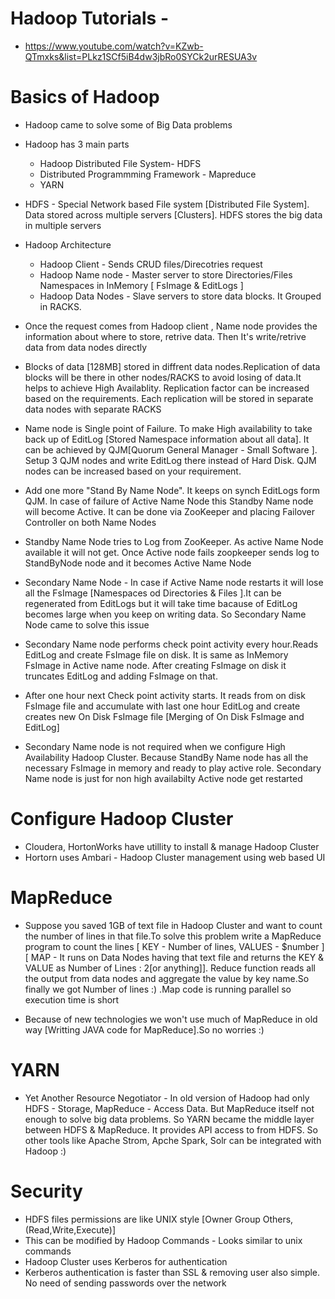 # Hadoop Tutorials - 
   * https://www.youtube.com/watch?v=KZwb-QTmxks&list=PLkz1SCf5iB4dw3jbRo0SYCk2urRESUA3v 

# Basics of Hadoop

  * Hadoop came to solve some of Big Data problems
  
  * Hadoop has 3 main parts 
    * Hadoop Distributed File System- HDFS
    * Distributed Programmming Framework - Mapreduce
    * YARN
    
  * HDFS - Special Network based File system [Distributed File System]. Data stored across multiple servers [Clusters]. HDFS stores the big data in multiple servers
  
  * Hadoop Architecture
    * Hadoop Client - Sends CRUD files/Direcotries request
    * Hadoop Name node - Master server to store Directories/Files Namespaces in InMemory [ FsImage & EditLogs ]
    * Hadoop Data Nodes - Slave servers to store data blocks. It Grouped in RACKS.
    
  * Once the request comes from Hadoop client , Name node provides the information about where to store, retrive data. Then It's write/retrive data from data nodes directly
  
  * Blocks of data [128MB] stored in diffrent data nodes.Replication of data blocks will be there in other nodes/RACKS to avoid losing of data.It helps to achieve High Availablity. Replication factor can be increased based on the requirements. Each replication will be stored in separate data nodes with separate RACKS
  
  * Name node is Single point of Failure. To make High availability to take back up of EditLog [Stored Namespace information about all data]. It can be achieved by QJM[Quorum General Manager - Small Software ]. Setup 3 QJM nodes and write EditLog there instead of Hard Disk. QJM nodes can be increased based on your requirement. 
  
  * Add one more "Stand By Name Node". It keeps on synch EditLogs form QJM. In case of failure of Active Name Node this Standby Name node will become Active. It can be done via ZooKeeper and placing Failover Controller on both Name Nodes
  
  * Standby Name Node tries to Log from ZooKeeper. As active Name Node available it will not get. Once Active node fails zoopkeeper sends log to StandByNode node and it becomes Active Name Node
  
  * Secondary Name Node - In case if Active Name node restarts it will lose all the FsImage [Namespaces od Directories & Files ].It can be regenerated from EditLogs but it will take time bacause of EditLog becomes large when you keep on writing data. So Secondary Name Node came to solve this issue
  
  * Secondary Name node performs check point activity every hour.Reads EditLog and create FsImage file on disk. It is same as InMemory FsImage in Active name node. After creating FsImage on disk it truncates EditLog and adding FsImage on that. 
  
  * After one hour next Check point activity starts. It reads from on disk FsImage file and accumulate with last one hour EditLog and create creates new On Disk FsImage file [Merging of On Disk FsImage and EditLog] 
  
  * Secondary Name node is not required when we configure High Availability Hadoop Cluster. Because StandBy Name node has all the necessary FsImage in memory and ready to play active role. Secondary Name node is just for non high availabilty  Active node get  restarted
  
# Configure Hadoop Cluster

  * Cloudera, HortonWorks have utillity to install & manage Hadoop Cluster
  * Hortorn uses Ambari - Hadoop Cluster management using web based UI

# MapReduce

  * Suppose you saved 1GB of text file in Hadoop Cluster and want to count the number of lines in that file.To solve this problem write a MapReduce program to count the lines [ KEY - Number of lines, VALUES - $number ][ MAP - It runs on Data Nodes having that text file and returns the KEY & VALUE as Number of Lines : 2[or anything]]. Reduce function reads all the output from data nodes and aggregate the value by key name.So finally we got Number of lines :) .Map code is running parallel so execution time is short
  
  * Because of new technologies we won't use much of MapReduce in old way [Writting JAVA code for MapReduce].So no worries :) 
  
# YARN

  * Yet Another Resource Negotiator - In old version of Hadoop had only HDFS - Storage, MapReduce - Access Data. But MapReduce itself not enough to solve big data problems. So YARN became the middle layer between HDFS & MapReduce. It provides API access to from HDFS. So other tools like Apache Strom, Apche Spark, Solr can be integrated with Hadoop :) 

# Security

  * HDFS files permissions are like UNIX style [Owner Group Others,(Read,Write,Execute)]
  * This can be modified by Hadoop Commands - Looks similar to unix commands
  * Hadoop Cluster uses Kerberos for authentication
  * Kerberos authentication is faster than SSL & removing user also simple. No need of sending passwords over the network
